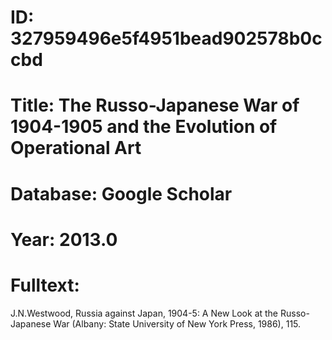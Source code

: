 # ID: 327959496e5f4951bead902578b0ccbd
# Title: The Russo-Japanese War of 1904-1905 and the Evolution of Operational Art
# Database: Google Scholar
# Year: 2013.0
# Fulltext:
J.N.Westwood, Russia against Japan, 1904-5:  A New Look at the Russo-Japanese War (Albany: State University of New York Press, 1986), 115.